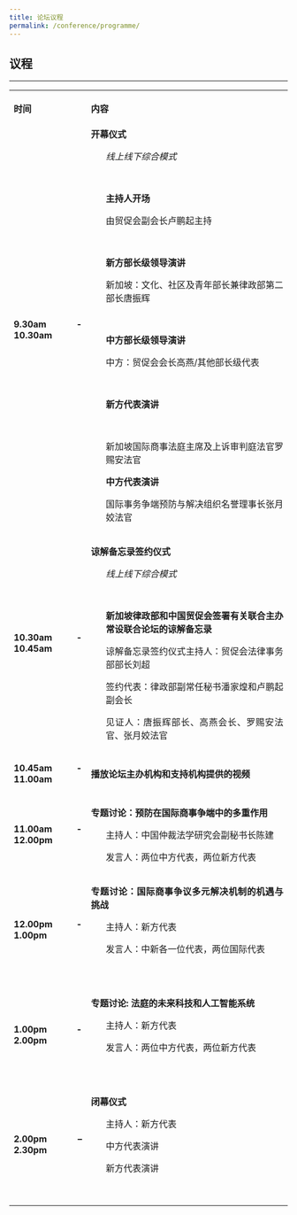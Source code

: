 ```yaml
---
title: 论坛议程
permalink: /conference/programme/
---
```


<style>
table tr td ul li {font-size: 1rem;}
  table tr td p {font-size: 1rem;}
  table tr th p {font-size: 1rem;}
</style>


## 议程

---

<table>
  <tr>
    <th>
      <p style="text-align: justify"><b>时间</b></p>
    </th>
    <th>
      <p style="text-align: justify"><b>内容</b></p>
    </th>
  </tr>
  <tr>
    <td><p style="text-align: justify"><b>9.30am - 10.30am</b></p></td>
    <td><b>开幕仪式</b>
      <ul>
        <p style="text-align: justify"><i>线上线下综合模式</i></p><br>
        <p style="text-align: justify"><b>主持人开场</b></p>
        <p style="text-align: justify">由贸促会副会长卢鹏起主持</p><br>
      	<p style="text-align: justify"><b>新方部长级领导演讲</b></p>
     	  <p style="text-align: justify">新加坡：文化、社区及青年部长兼律政部第二部长唐振辉</p><br>
        <p style="text-align: justify"><b>中方部长级领导演讲</b></p>
 	      <p style="text-align: justify">中方：贸促会会长高燕/其他部长级代表</p><br>
        <p style="text-align: justify"><b>新方代表演讲</b></p><br>
        <p style="text-align: justify">新加坡国际商事法庭主席及上诉审判庭法官罗赐安法官</p>
      	<p style="text-align: justify"><b>中方代表演讲</b></p>
      	<p style="text-align: justify">国际事务争端预防与解决组织名誉理事长张月姣法官</p>
     </ul>
    </td>
  </tr>
  <tr>
    <td><p style="text-align: justify"><b>10.30am - 10.45am</b></p></td>
    <td><p style="text-align: justify"><b>谅解备忘录签约仪式</b></p>
      <ul>
        <p style="text-align: justify"><i>线上线下综合模式</i></p><br>
        <p style="text-align: justify"><b>新加坡律政部和中国贸促会签署有关联合主办常设联合论坛的谅解备忘录</b></p>
        <p style="text-align: justify">谅解备忘录签约仪式主持人：贸促会法律事务部部长刘超</p>
        <p style="text-align: justify">签约代表：律政部副常任秘书潘家煌和卢鹏起副会长</p>
 	      <p style="text-align: justify">见证人：唐振辉部长、高燕会长、罗赐安法官、张月姣法官</p>
      </ul>
    </td>
  </tr>
    <tr>
      <td><p style="text-align: justify"><b>10.45am - 11.00am</b></p></td>
      <td><p style="text-align: justify"><b>播放论坛主办机构和支持机构提供的视频</b></p>
      </td>
  </tr>
    <tr>
      <td><p style="text-align: justify"><b>11.00am - 12.00pm</b></p></td>
      <td><p style="text-align: justify"><b>专题讨论：预防在国际商事争端中的多重作用</b></p>
      <ul>
        <p style="text-align: justify">主持人：中国仲裁法学研究会副秘书长陈建</p>
        <p style="text-align: justify">发言人：两位中方代表，两位新方代表</p>
      </ul>
    </td>
  </tr>
    <tr>
      <td><p style="text-align: justify"><b>12.00pm - 1.00pm</b></p></td>
      <td><p style="text-align: justify"><b>专题讨论：国际商事争议多元解决机制的机遇与挑战</b></p>
      <ul>
        <p style="text-align: justify">主持人：新方代表</p>
        <p style="text-align: justify">发言人：中新各一位代表，两位国际代表</p>
     </ul>
    </td>
  </tr>
    <tr>
      <td><p style="text-align: justify"><b>1.00pm - 2.00pm</b></p></td>
      <td><p style="text-align: justify"><b>专题讨论: 法庭的未来科技和人工智能系统</b></p>
      <ul>
      <p style="text-align: justify">主持人：新方代表</p>
      <p style="text-align: justify">发言人：两位中方代表，两位新方代表</p>
    </ul>
   </td>
  </tr>
    <tr>
      <td><p style="text-align: justify"><b>2.00pm – 2.30pm</b></p></td>
      <td><p style="text-align: justify"><b>闭幕仪式</b></p>
      <ul>
      <p style="text-align: justify">主持人：新方代表</p>
      <p style="text-align: justify">中方代表演讲</p>
      <p style="text-align: justify">新方代表演讲</p>
    </ul>
   </td>
  </tr>
</table>
